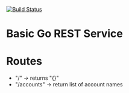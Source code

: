 [![Build Status](https://travis-ci.com/wederch/accounts-go.svg?branch=master)](https://travis-ci.com/wederch/accounts-go)

# Basic Go REST Service 

# Routes
 - "/" &rightarrow; returns "{}"
 - "/accounts" &rightarrow; return list of account names
